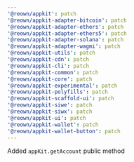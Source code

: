 ```yaml
---
'@reown/appkit': patch
'@reown/appkit-adapter-bitcoin': patch
'@reown/appkit-adapter-ethers': patch
'@reown/appkit-adapter-ethers5': patch
'@reown/appkit-adapter-solana': patch
'@reown/appkit-adapter-wagmi': patch
'@reown/appkit-utils': patch
'@reown/appkit-cdn': patch
'@reown/appkit-cli': patch
'@reown/appkit-common': patch
'@reown/appkit-core': patch
'@reown/appkit-experimental': patch
'@reown/appkit-polyfills': patch
'@reown/appkit-scaffold-ui': patch
'@reown/appkit-siwe': patch
'@reown/appkit-siwx': patch
'@reown/appkit-ui': patch
'@reown/appkit-wallet': patch
'@reown/appkit-wallet-button': patch
---
```


Added `appKit.getAccount` public method
